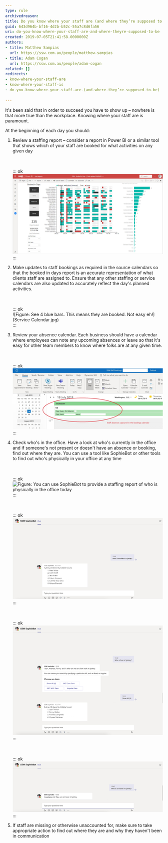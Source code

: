 ```yaml
---
type: rule
archivedreason: 
title: Do you know where your staff are (and where they’re supposed to be)?
guid: 643d964b-bf16-4d2b-b52c-55a7c8d6fa56
uri: do-you-know-where-your-staff-are-and-where-theyre-supposed-to-be
created: 2019-07-05T21:41:58.0000000Z
authors:
- title: Matthew Sampias
  url: https://ssw.com.au/people/matthew-sampias
- title: Adam Cogan
  url: https://ssw.com.au/people/adam-cogan
related: []
redirects:
- know-where-your-staff-are
- know-where-your-staff-is
- do-you-know-where-your-staff-are-(and-where-they’re-supposed-to-be)

---
```


It's been said that in order to succeed you have to show up – nowhere is that more true than the workplace. Knowing where your staff are is paramount.

<!--endintro-->

At the beginning of each day you should:

1. Review a staffing report – consider a report in Power BI or a similar tool that shows which of your staff are booked for what activities on any given day <br>      <dl class="image"><br><br>::: ok  <br>![Figure: Green is booked, Black is booked for internal work, and Red is leave](BookedInDays.jpg)  <br>:::<br></dl>
2. Make updates to staff bookings as required in the source calendars so that the booked in days report is an accurate representation of what clients staff are assigned to. Ensure that any other staffing or service calendars are also updated to accurately reflect the day's planned activities.<br>      <dl class="image"><br><br>::: ok  <br>![Figure: See 4 blue bars. This means they are booked. Not easy eh!](Service Calendar.jpg)  <br>:::<br></dl>
3. Review your absence calendar. Each business should have a calendar where employees can note any upcoming absences or leave so that it's easy for other team members to know where folks are at any given time. <br>      <dl class="image"><br><br>::: ok  <br>![Figure: Here are the 2 people on leave](absences.jpg)  <br>:::<br></dl>
4. Check who's in the office. Have a look at who's currently in the office and if someone's not present or doesn't have an absence or booking, find out where they are. You can use a tool like SophieBot or other tools to find out who's physically in your office at any time <br>      <dl class="image"><br><br>::: ok  <br>![Figure: You can use 
            SophieBot to provide a staffing report of who is physically in the office today](SophieBot.jpg)  <br>:::<br></dl><dl class="image"><br><br>::: ok  <br>![Figure: SSW SophieBot to answer “Who is booked? [ANSWER: 6 people]](SophieBot-booked.jpg)  <br>:::<br></dl><dl class="image"><br><br>::: ok  <br>![Figure: SSW SophieBot to answer “Who is free? [ANSWER: 4 people]](SophieBot-free.jpg)  <br>:::<br></dl><dl class="image"><br><br>::: ok  <br>![Figure: SSW SophieBot to answer “Who is on leave? [ANSWER: 2 people]](SophieBot-leave.jpg)  <br>:::<br></dl>
5. If staff are missing or otherwise unaccounted for, make sure to take appropriate action to find out where they are and why they haven't been in communication
